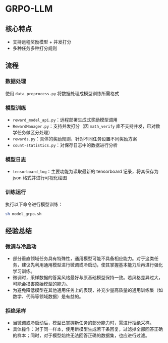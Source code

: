 # GRPO-LLM


## 核心特点

- 支持远程奖励模型 + 并发打分
- 多种任务多种打分规则


## 流程

### 数据处理

使用 `data_preprocess.py` 将数据处理成模型训练所需格式

### 模型训练

- `reward_model_api.py`：远程部署生成式奖励模型调用
- `RewardManager.py`：支持并发打分（因 `math_verify` 库不支持并发，已对数学任务做区分处理）
- `rewards.py`：具体的奖励规则，针对不同任务设置不同奖励方案
- `count-statistics.py`：对保存日志中的数据进行分析

### 模型日志

- `tensorboard_log`：主要功能为读取最新的 tensorboard 记录，将其保存为 json 格式并进行可视化绘图

### 训练运行

执行以下命令进行模型训练：

```bash
sh model_grpo.sh
```


## 经验总结

### 微调与冷启动

- 部分垂直领域任务具有特殊性，通用模型可能不具备相应能力。对于这类任务，建议先利用通用模型进行微调或冷启动，使其掌握基本能力后再进行强化学习训练。
- 微调时，采样数据的答案风格最好与原基础模型保持一致。若风格差异过大，可能会损害原始模型的能力。
- 为避免降低模型在其他通用任务上的表现，补充少量高质量的通用训练集（如数学、代码等领域数据）是有益的。

### 拒绝采样

- 当微调或冷启动后，模型已掌握新任务的部分能力时，需进行拒绝采样。
- 具体操作：对于同一样本，使用新模型生成若干条回复，过滤掉全部回答正确的样本；同时，对于模型始终无法回答正确的数据集，也应进行过滤。
